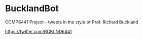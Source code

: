 # BucklandBot
COMP6441 Project - tweets in the style of Prof. Richard Buckland

https://twitter.com/BCKLND6441
